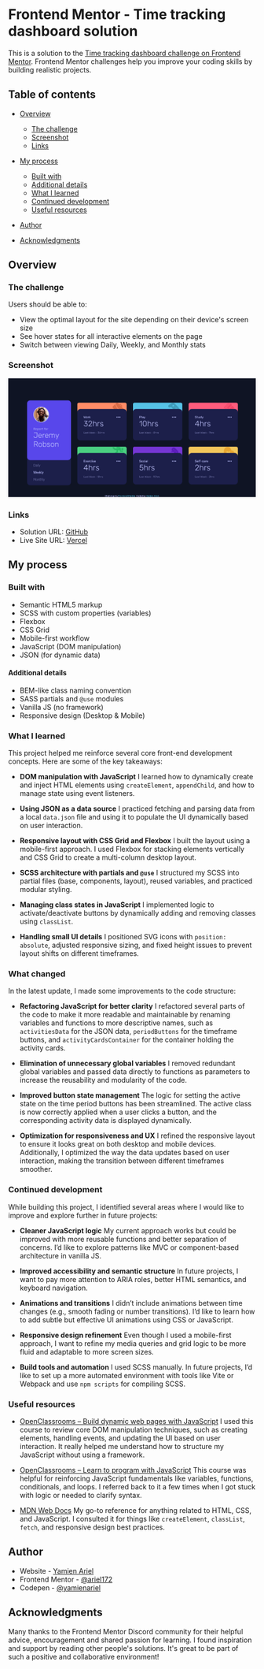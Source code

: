 # Frontend Mentor - Time tracking dashboard solution

This is a solution to the [Time tracking dashboard challenge on Frontend Mentor](https://www.frontendmentor.io/challenges/time-tracking-dashboard-UIQ7167Jw). Frontend Mentor challenges help you improve your coding skills by building realistic projects.

## Table of contents

* [Overview](#overview)

  * [The challenge](#the-challenge)
  * [Screenshot](#screenshot)
  * [Links](#links)
* [My process](#my-process)

  * [Built with](#built-with)
  * [Additional details](#additional-details)
  * [What I learned](#what-i-learned)
  * [Continued development](#continued-development)
  * [Useful resources](#useful-resources)
* [Author](#author)
* [Acknowledgments](#acknowledgments)

## Overview

### The challenge

Users should be able to:

* View the optimal layout for the site depending on their device's screen size
* See hover states for all interactive elements on the page
* Switch between viewing Daily, Weekly, and Monthly stats

### Screenshot

![](./screenshot.png)

### Links

* Solution URL: [GitHub](https://github.com/ariel172/time-tracking-dashboard)
* Live Site URL: [Vercel](https://time-tracking-ariel.vercel.app/)

## My process

### Built with

* Semantic HTML5 markup
* SCSS with custom properties (variables)
* Flexbox
* CSS Grid
* Mobile-first workflow
* JavaScript (DOM manipulation)
* JSON (for dynamic data)

#### Additional details

* BEM-like class naming convention
* SASS partials and `@use` modules
* Vanilla JS (no framework)
* Responsive design (Desktop & Mobile)

### What I learned

This project helped me reinforce several core front-end development concepts. Here are some of the key takeaways:

* **DOM manipulation with JavaScript**
  I learned how to dynamically create and inject HTML elements using `createElement`, `appendChild`, and how to manage state using event listeners.

* **Using JSON as a data source**
  I practiced fetching and parsing data from a local `data.json` file and using it to populate the UI dynamically based on user interaction.

* **Responsive layout with CSS Grid and Flexbox**
  I built the layout using a mobile-first approach. I used Flexbox for stacking elements vertically and CSS Grid to create a multi-column desktop layout.

* **SCSS architecture with partials and `@use`**
  I structured my SCSS into partial files (base, components, layout), reused variables, and practiced modular styling.

* **Managing class states in JavaScript**
  I implemented logic to activate/deactivate buttons by dynamically adding and removing classes using `classList`.

* **Handling small UI details**
  I positioned SVG icons with `position: absolute`, adjusted responsive sizing, and fixed height issues to prevent layout shifts on different timeframes.

### What changed

In the latest update, I made some improvements to the code structure:

* **Refactoring JavaScript for better clarity**
  I refactored several parts of the code to make it more readable and maintainable by renaming variables and functions to more descriptive names, such as `activitiesData` for the JSON data, `periodButtons` for the timeframe buttons, and `activityCardsContainer` for the container holding the activity cards.

* **Elimination of unnecessary global variables**
  I removed redundant global variables and passed data directly to functions as parameters to increase the reusability and modularity of the code.

* **Improved button state management**
  The logic for setting the active state on the time period buttons has been streamlined. The active class is now correctly applied when a user clicks a button, and the corresponding activity data is displayed dynamically.

* **Optimization for responsiveness and UX**
  I refined the responsive layout to ensure it looks great on both desktop and mobile devices. Additionally, I optimized the way the data updates based on user interaction, making the transition between different timeframes smoother.

### Continued development

While building this project, I identified several areas where I would like to improve and explore further in future projects:

* **Cleaner JavaScript logic**
  My current approach works but could be improved with more reusable functions and better separation of concerns. I’d like to explore patterns like MVC or component-based architecture in vanilla JS.

* **Improved accessibility and semantic structure**
  In future projects, I want to pay more attention to ARIA roles, better HTML semantics, and keyboard navigation.

* **Animations and transitions**
  I didn’t include animations between time changes (e.g., smooth fading or number transitions). I’d like to learn how to add subtle but effective UI animations using CSS or JavaScript.

* **Responsive design refinement**
  Even though I used a mobile-first approach, I want to refine my media queries and grid logic to be more fluid and adaptable to more screen sizes.

* **Build tools and automation**
  I used SCSS manually. In future projects, I’d like to set up a more automated environment with tools like Vite or Webpack and use `npm scripts` for compiling SCSS.

### Useful resources

* [OpenClassrooms – Build dynamic web pages with JavaScript](https://openclassrooms.com/en/courses/7172016-build-dynamic-web-pages-with-javascript)
  I used this course to review core DOM manipulation techniques, such as creating elements, handling events, and updating the UI based on user interaction. It really helped me understand how to structure my JavaScript without using a framework.

* [OpenClassrooms – Learn to program with JavaScript](https://openclassrooms.com/en/courses/5664271-learn-to-program-with-javascript)
  This course was helpful for reinforcing JavaScript fundamentals like variables, functions, conditionals, and loops. I referred back to it a few times when I got stuck with logic or needed to clarify syntax.

* [MDN Web Docs](https://developer.mozilla.org/en-US/)
  My go-to reference for anything related to HTML, CSS, and JavaScript. I consulted it for things like `createElement`, `classList`, `fetch`, and responsive design best practices.

## Author

* Website - [Yamien Ariel](https://github.com/ariel172)
* Frontend Mentor - [@ariel172](https://www.frontendmentor.io/profile/ariel172)
* Codepen - [@yamienariel](https://codepen.io/yamienariel)

## Acknowledgments

Many thanks to the Frontend Mentor Discord community for their helpful advice, encouragement and shared passion for learning. I found inspiration and support by reading other people's solutions.
It's great to be part of such a positive and collaborative environment!